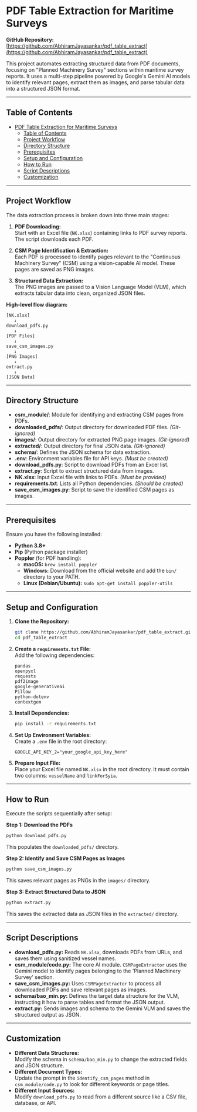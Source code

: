 # PDF Table Extraction for Maritime Surveys

**GitHub Repository:**  
[https://github.com/AbhiramJayasankar/pdf_table_extract](https://github.com/AbhiramJayasankar/pdf_table_extract)

This project automates extracting structured data from PDF documents, focusing on "Planned Machinery Survey" sections within maritime survey reports. It uses a multi-step pipeline powered by Google's Gemini AI models to identify relevant pages, extract them as images, and parse tabular data into a structured JSON format.

---

## Table of Contents

- [PDF Table Extraction for Maritime Surveys](#pdf-table-extraction-for-maritime-surveys)
  - [Table of Contents](#table-of-contents)
  - [Project Workflow](#project-workflow)
  - [Directory Structure](#directory-structure)
  - [Prerequisites](#prerequisites)
  - [Setup and Configuration](#setup-and-configuration)
  - [How to Run](#how-to-run)
  - [Script Descriptions](#script-descriptions)
  - [Customization](#customization)

---

## Project Workflow

The data extraction process is broken down into three main stages:

1. **PDF Downloading:**  
   Start with an Excel file (`NK.xlsx`) containing links to PDF survey reports. The script downloads each PDF.

2. **CSM Page Identification & Extraction:**  
   Each PDF is processed to identify pages relevant to the "Continuous Machinery Survey" (CSM) using a vision-capable AI model. These pages are saved as PNG images.

3. **Structured Data Extraction:**  
   The PNG images are passed to a Vision Language Model (VLM), which extracts tabular data into clean, organized JSON files.

**High-level flow diagram:**

```
[NK.xlsx] 
   ↓
download_pdfs.py 
   ↓
[PDF Files] 
   ↓
save_csm_images.py 
   ↓
[PNG Images] 
   ↓
extract.py 
   ↓
[JSON Data]
```

---

## Directory Structure

- **csm_module/**: Module for identifying and extracting CSM pages from PDFs.
- **downloaded_pdfs/**: Output directory for downloaded PDF files. *(Git-ignored)*
- **images/**: Output directory for extracted PNG page images. *(Git-ignored)*
- **extracted/**: Output directory for final JSON data. *(Git-ignored)*
- **schema/**: Defines the JSON schema for data extraction.
- **.env**: Environment variables file for API keys. *(Must be created)*
- **download_pdfs.py**: Script to download PDFs from an Excel list.
- **extract.py**: Script to extract structured data from images.
- **NK.xlsx**: Input Excel file with links to PDFs. *(Must be provided)*
- **requirements.txt**: Lists all Python dependencies. *(Should be created)*
- **save_csm_images.py**: Script to save the identified CSM pages as images.

---

## Prerequisites

Ensure you have the following installed:

- **Python 3.8+**
- **Pip** (Python package installer)
- **Poppler** (for PDF handling):
  - **macOS:** `brew install poppler`
  - **Windows:** Download from the official website and add the `bin/` directory to your PATH.
  - **Linux (Debian/Ubuntu):** `sudo apt-get install poppler-utils`

---

## Setup and Configuration

1. **Clone the Repository:**
    ```sh
    git clone https://github.com/AbhiramJayasankar/pdf_table_extract.git
    cd pdf_table_extract
    ```

2. **Create a `requirements.txt` File:**  
   Add the following dependencies:
    ```
    pandas
    openpyxl
    requests
    pdf2image
    google-generativeai
    Pillow
    python-dotenv
    contextgem
    ```

3. **Install Dependencies:**
    ```sh
    pip install -r requirements.txt
    ```

4. **Set Up Environment Variables:**  
   Create a `.env` file in the root directory:
    ```
    GOOGLE_API_KEY_2="your_google_api_key_here"
    ```

5. **Prepare Input File:**  
   Place your Excel file named `NK.xlsx` in the root directory. It must contain two columns: `vesselName` and `linkForSyia`.

---

## How to Run

Execute the scripts sequentially after setup:

**Step 1: Download the PDFs**
```sh
python download_pdfs.py
```
This populates the `downloaded_pdfs/` directory.

**Step 2: Identify and Save CSM Pages as Images**
```sh
python save_csm_images.py
```
This saves relevant pages as PNGs in the `images/` directory.

**Step 3: Extract Structured Data to JSON**
```sh
python extract.py
```
This saves the extracted data as JSON files in the `extracted/` directory.

---

## Script Descriptions

- **download_pdfs.py:** Reads `NK.xlsx`, downloads PDFs from URLs, and saves them using sanitized vessel names.
- **csm_module/code.py:** The core AI module. `CSMPageExtractor` uses the Gemini model to identify pages belonging to the 'Planned Machinery Survey' section.
- **save_csm_images.py:** Uses `CSMPageExtractor` to process all downloaded PDFs and save relevant pages as images.
- **schema/bao_min.py:** Defines the target data structure for the VLM, instructing it how to parse tables and format the JSON output.
- **extract.py:** Sends images and schema to the Gemini VLM and saves the structured output as JSON.

---

## Customization

- **Different Data Structures:**  
  Modify the schema in `schema/bao_min.py` to change the extracted fields and JSON structure.
- **Different Document Types:**  
  Update the prompt in the `identify_csm_pages` method in `csm_module/code.py` to look for different keywords or page titles.
- **Different Input Sources:**  
  Modify `download_pdfs.py` to read from a different source like a CSV file, database, or API.
